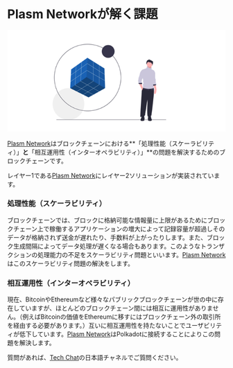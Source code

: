 # Plasm Networkが解く課題

![](../.gitbook/assets/sukurnshotto-2020-06-29-174733png.png)

[Plasm Network](https://www.plasmnet.io/)はブロックチェーンにおける**「処理性能（スケーラビリティ）」**と**「相互運用性（インターオペラビリティ）」**の問題を解決するためのブロックチェーンです。

レイヤー1である[Plasm Network](https://www.plasmnet.io/)にレイヤー2ソリューションが実装されています。

### 処理性能（スケーラビリティ）

ブロックチェーンでは、ブロックに格納可能な情報量に上限があるためにブロックチェーン上で稼働するアプリケーションの増大によって記録容量が超過しそのデータが格納されず送金が遅れたり、手数料が上がったりします。また、ブロック生成間隔によってデータ処理が遅くなる場合もあります。このようなトランザクションの処理能力の不足をスケーラビリティ問題といいます。[Plasm Network](https://www.plasmnet.io/)はこのスケーラビリティ問題の解決をします。

### 相互運用性（インターオペラビリティ）

現在、BitcoinやEthereumなど様々なパブリックブロックチェーンが世の中に存在していますが、ほとんどのブロックチェーン間には相互に運用性がありません。（例えばBitcoinの価値をEthereumに移すにはブロックチェーン外の取引所を経由する必要があります。）互いに相互運用性を持たないことでユーザビリティが低下しています。[Plasm Network](https://www.plasmnet.io/)はPolkadotに接続することによりこの問題を解決します。

質問があれば、[Tech Chat](https://discord.gg/Cyjnrxv)の日本語チャネルでご質問ください。

